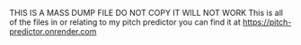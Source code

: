 THIS IS A MASS DUMP FILE DO NOT COPY IT WILL NOT WORK
  This is all of the files in or relating to my pitch predictor
  you can find it at https://pitch-predictor.onrender.com
